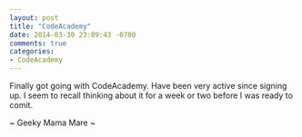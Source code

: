 ```yaml
---
layout: post
title: "CodeAcademy"
date: 2014-03-30 23:09:43 -0700
comments: true
categories:
- CodeAcademy
---
```

Finally got going with CodeAcademy.  Have been very active since signing up.  I seem to recall thinking about it for a week or two before I was ready to comit.

~ Geeky Mama Mare ~
